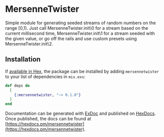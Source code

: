 # MersenneTwister

Simple module for generating seeded streams of random numbers on the range \[0,1\). Just call MersenneTwister.init\0 for a stream
based on the current millisecond time, MersenneTwister.init\1 for a stream seeded with the given value, or go off the rails and use custom presets using MersenneTwister.init\2. 

## Installation

If [available in Hex](https://hex.pm/docs/publish), the package can be installed
by adding `mersennetwister` to your list of dependencies in `mix.exs`:

```elixir
def deps do
  [
    {:mersennetwister, "~> 0.1.0"}
  ]
end
```

Documentation can be generated with [ExDoc](https://github.com/elixir-lang/ex_doc)
and published on [HexDocs](https://hexdocs.pm). Once published, the docs can
be found at [https://hexdocs.pm/mersennetwister](https://hexdocs.pm/mersennetwister).


